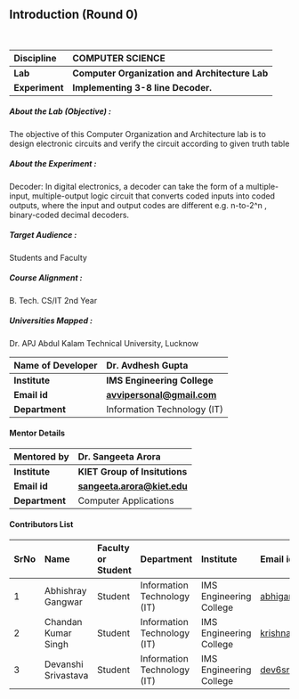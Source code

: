 ## Introduction (Round 0)


<br>

<b>Discipline | <b>COMPUTER SCIENCE
:--|:--|
<b> Lab | <b> Computer Organization and Architecture Lab
<b> Experiment|     <b>Implementing 3-8 line Decoder.

<h5> About the Lab (Objective) : </h5>

The objective of this Computer Organization and Architecture lab is to design electronic circuits and verify the circuit according to given truth table


<h5> About the Experiment : </h5>

Decoder: In digital electronics, a decoder can take the form of a multiple-input, multiple-output logic circuit that converts coded inputs into coded outputs, where the input and output codes are different e.g. n-to-2^n , binary-coded decimal decoders. 

<h5> Target Audience : </h5>

Students and Faculty 

<h5> Course Alignment : </h5>

B. Tech. CS/IT 2nd Year

<h5> Universities Mapped : </h5>

Dr. APJ Abdul Kalam Technical University, Lucknow

<b>Name of Developer | <b> Dr. Avdhesh Gupta
:--|:--|
<b> Institute | <b> IMS Engineering College
<b> Email id|     <b> avvipersonal@gmail.com
<b> Department | Information Technology (IT)

#### Mentor Details

<b>Mentored by | <b> Dr. Sangeeta Arora
:--|:--|
<b> Institute | <b> KIET Group of Insitutions
<b> Email id|     <b> sangeeta.arora@kiet.edu
<b> Department | Computer Applications

#### Contributors List

SrNo | Name | Faculty or Student | Department| Institute | Email id
:--|:--|:--|:--|:--|:--|
1 | Abhishray Gangwar | Student | Information Technology (IT) | IMS Engineering College| abhigang040101@gmail.com
2 | Chandan Kumar Singh | Student | Information Technology (IT) | IMS Engineering College| krishnanandan10r@gmail.com
3 | Devanshi Srivastava | Student | Information Technology (IT) | IMS Engineering College| dev6sri@gmail.com


